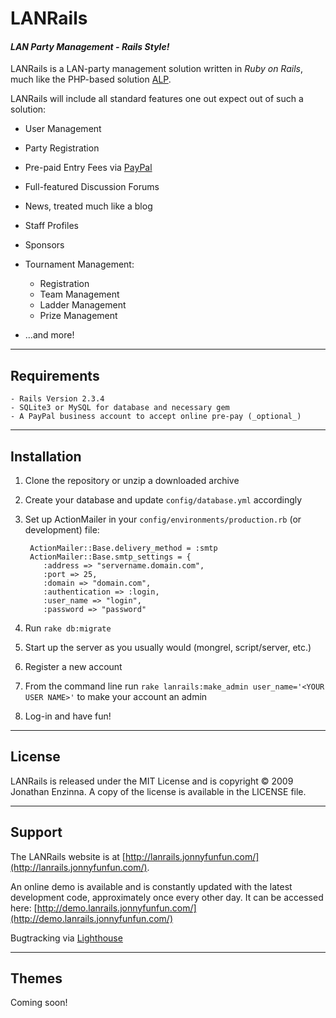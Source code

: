 # LANRails #
#### *LAN Party Management - Rails Style!* ####

LANRails is a LAN-party management solution written in _Ruby on Rails_, much like the PHP-based solution [ALP](http://www.nerdclub.net/alp/ "Autonomous Lan Party [ALP] Management Software").

LANRails will include all standard features one out expect out of such a solution:

+   User Management
+   Party Registration
+   Pre-paid Entry Fees via [PayPal](http://www.paypal.com/)
+   Full-featured Discussion Forums
+   News, treated much like a blog
+   Staff Profiles
+   Sponsors
+   Tournament Management:

    -   Registration
    -   Team Management
    -   Ladder Management
    -   Prize Management

+   ...and more!

---------

## Requirements ##

    - Rails Version 2.3.4
    - SQLite3 or MySQL for database and necessary gem
    - A PayPal business account to accept online pre-pay (_optional_)

---------

## Installation ##

1. Clone the repository or unzip a downloaded archive
2. Create your database and update `config/database.yml` accordingly
3. Set up ActionMailer in your `config/environments/production.rb` (or development) file:
    
        ActionMailer::Base.delivery_method = :smtp
        ActionMailer::Base.smtp_settings = {
           :address => "servername.domain.com",
           :port => 25,
           :domain => "domain.com",
           :authentication => :login,
           :user_name => "login",
           :password => "password"        

4. Run `rake db:migrate`
5. Start up the server as you usually would (mongrel, script/server, etc.)
6. Register a new account
7. From the command line run `rake lanrails:make_admin user_name='<YOUR USER NAME>'` to make your account an admin
8. Log-in and have fun!

---------

## License ##

LANRails is released under the MIT License and is copyright &copy; 2009 Jonathan Enzinna.  A copy of the license is available in the LICENSE file.

---------

## Support ##

The LANRails website is at [http://lanrails.jonnyfunfun.com/](http://lanrails.jonnyfunfun.com/).

An online demo is available and is constantly updated with the latest development code, approximately once every other day.  It can be accessed here:
[http://demo.lanrails.jonnyfunfun.com/](http://demo.lanrails.jonnyfunfun.com/)

Bugtracking via [Lighthouse](http://jonnyfunfun.lighthouseapp.com/projects/39522-lanrails/overview)

---------

## Themes ##

Coming soon!
